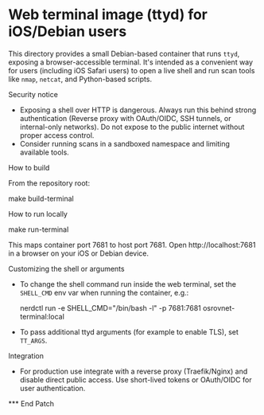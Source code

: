 # Web terminal image (ttyd) for iOS/Debian users

This directory provides a small Debian-based container that runs `ttyd`,
exposing a browser-accessible terminal. It's intended as a convenient way for
users (including iOS Safari users) to open a live shell and run scan tools like
`nmap`, `netcat`, and Python-based scripts.

Security notice

- Exposing a shell over HTTP is dangerous. Always run this behind strong
  authentication (Reverse proxy with OAuth/OIDC, SSH tunnels, or internal-only
  networks). Do not expose to the public internet without proper access control.
- Consider running scans in a sandboxed namespace and limiting available tools.

How to build

From the repository root:

  make build-terminal

How to run locally

  make run-terminal

This maps container port 7681 to host port 7681. Open http://localhost:7681 in a
browser on your iOS or Debian device.

Customizing the shell or arguments

- To change the shell command run inside the web terminal, set the `SHELL_CMD`
  env var when running the container, e.g.:

  nerdctl run -e SHELL_CMD="/bin/bash -l" -p 7681:7681 osrovnet-terminal:local

- To pass additional ttyd arguments (for example to enable TLS), set `TT_ARGS`.

Integration

- For production use integrate with a reverse proxy (Traefik/Nginx) and
  disable direct public access. Use short-lived tokens or OAuth/OIDC for user
  authentication.

*** End Patch